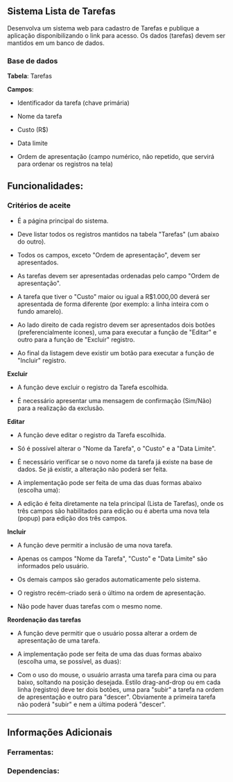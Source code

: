 ## Sistema Lista de Tarefas 

Desenvolva um sistema web para cadastro de Tarefas e publique a aplicação disponibilizando o link para acesso. Os dados (tarefas) devem ser mantidos em um banco de dados. 

### Base de dados 

**Tabela**: Tarefas 

**Campos**: 

* Identificador da tarefa (chave primária) 

* Nome da tarefa 

* Custo (R$) 

* Data limite 

* Ordem de apresentação (campo numérico, não repetido, que servirá para ordenar os registros na tela) 

 

## Funcionalidades: 

 

### Critérios de aceite

* É a página principal do sistema. 

* Deve listar todos os registros mantidos na tabela "Tarefas" (um abaixo do outro). 

* Todos os campos, exceto "Ordem de apresentação", devem ser apresentados. 

* As tarefas devem ser apresentadas ordenadas pelo campo "Ordem de apresentação". 

* A tarefa que tiver o "Custo" maior ou igual a R$1.000,00 deverá ser apresentada de forma diferente (por exemplo: a linha inteira com o fundo amarelo). 

* Ao lado direito de cada registro devem ser apresentados dois botões (preferencialmente ícones), uma para executar a função de "Editar" e outro para a função de "Excluir" registro. 

* Ao final da listagem deve existir um botão para executar a função de "Incluir" registro. 

**Excluir** 

* A função deve excluir o registro da Tarefa escolhida. 

* É necessário apresentar uma mensagem de confirmação (Sim/Não) para a realização da exclusão. 

 

**Editar**

* A função deve editar o registro da Tarefa escolhida. 

* Só é possível alterar o "Nome da Tarefa", o "Custo" e a "Data Limite". 

* É necessário verificar se o novo nome da tarefa já existe na base de dados. Se já existir, a alteração não poderá ser feita. 

* A implementação pode ser feita de uma das duas formas abaixo (escolha uma): 

* A edição é feita diretamente na tela principal (Lista de Tarefas), onde os três campos são habilitados para edição ou é aberta uma nova tela (popup) para edição dos três campos. 

 

**Incluir**

* A função deve permitir a inclusão de uma nova tarefa. 

* Apenas os campos "Nome da Tarefa", "Custo" e "Data Limite" são informados pelo usuário. 
* Os demais campos são gerados automaticamente pelo sistema. 

* O registro recém-criado será o último na ordem de apresentação. 

* Não pode haver duas tarefas com o mesmo nome. 

 

**Reordenação das tarefas**

* A função deve permitir que o usuário possa alterar a ordem de apresentação de uma tarefa. 

* A implementação pode ser feita de uma das duas formas abaixo (escolha uma, se possível, as duas): 

* Com o uso do mouse, o usuário arrasta uma tarefa para cima ou para baixo, soltando na posição desejada. Estilo drag-and-drop ou em cada linha (registro) deve ter dois botões, uma para "subir" a tarefa na ordem de apresentação e outro para "descer". Obviamente a primeira tarefa não poderá "subir" e nem a última poderá "descer". 
 
---
## Informações Adicionais

### **Ferramentas**:


### **Dependencias**:
